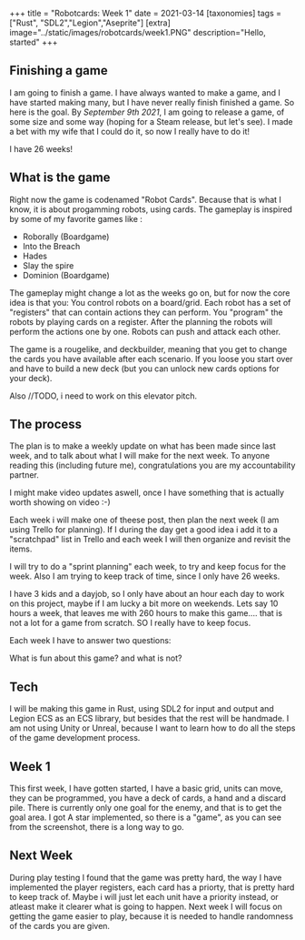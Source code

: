 +++
title = "Robotcards: Week 1"
date = 2021-03-14
[taxonomies]
tags = ["Rust", "SDL2","Legion","Aseprite"]
[extra]
image="../static/images/robotcards/week1.PNG"
description="Hello, started"
+++

## Finishing a game

I am going to finish a game. I have always wanted to make a game, and I have started making many, but I have never really finish finished a game.
So here is the goal. By *September 9th 2021*, I am going to release a game, of some size and some way (hoping for a Steam release, but let's see).
I made a bet with my wife that I could do it, so now I really have to do it!

I have 26 weeks!

## What is the game

Right now the game is codenamed "Robot Cards". Because that is what I know, it is about progamming robots, using cards. The gameplay is inspired by some of my favorite games like :

* Roborally (Boardgame)
* Into the Breach
* Hades
* Slay the spire
* Dominion (Boardgame)

The gameplay might change a lot as the weeks go on, but for now the core idea is that you:
You control robots on a board/grid.
Each robot has a set of "registers" that can contain actions they can perform.
You "program" the robots by playing cards on a register.
After the planning the robots will perform the actions one by one.
Robots can push and attack each other.

The game is a rougelike, and deckbuilder, meaning that you get to change the cards you have available after each scenario. If you loose you start over and have to build a new deck (but you can unlock new cards options for your deck).

Also //TODO, i need to work on this elevator pitch.

## The process

The plan is to make a weekly update on what has been made since last week, and to talk about what I will make for the next week.
To anyone reading this (including future me), congratulations you are my accountability partner.

I might make video updates aswell, once I have something that is actually worth showing on video :-)

Each week i will make one of theese post, then plan the next week (I am using Trello for planning). If I during the day get a good idea i add it to a "scratchpad" list in Trello and each week I will then organize and revisit the items.

I will try to do a "sprint planning" each week, to try and keep focus for the week. Also I am trying to keep track of time, since I only have 26 weeks.

I have 3 kids and a dayjob, so I only have about an hour each day to work on this project, maybe if I am lucky a bit more on weekends. Lets say 10 hours a week, that leaves me with 260 hours to make this game.... that is not a lot for a game from scratch. SO I really have to keep focus.

Each week I have to answer two questions:

What is fun about this game? and what is not?

## Tech

I will be making this game in Rust, using SDL2 for input and output and Legion ECS as an ECS library, but besides that the rest will be handmade. I am not using Unity or Unreal, because I want to learn how to do all the steps of the game development process.

## Week 1

This first week, I have gotten started, I have a basic grid, units can move, they can be programmed, you have a deck of cards, a hand and a discard pile. There is currently only one goal for the enemy, and that is to get the goal area. I got A star implemented, so there is a "game", as you can see from the screenshot, there is a long way to go.

## Next Week

During play testing I found that the game was pretty hard, the way I have implemented the player registers, each card has a priorty, that is pretty hard to keep track of. Maybe i will just let each unit have a priority instead, or atleast make it clearer what is going to happen. Next week I will focus on getting the game easier to play, because it is needed to handle  randomness of the cards you are given. 